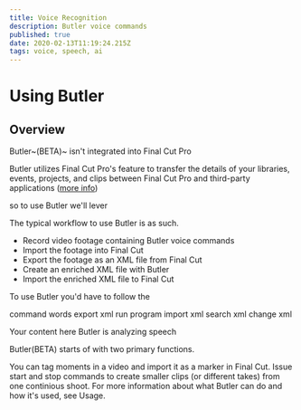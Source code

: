 ```yaml
---
title: Voice Recognition
description: Butler voice commands
published: true
date: 2020-02-13T11:19:24.215Z
tags: voice, speech, ai
---
```


# Using Butler

## Overview
Butler~(BETA)~ isn't integrated into Final Cut Pro 

Butler utilizes Final Cut Pro's feature to transfer the details of your libraries, events, projects, and clips between Final Cut Pro and third-party applications ([more info](https://support.apple.com/guide/final-cut-pro/use-xml-to-transfer-projects-verdbd66ae/mac))


so to use Butler we'll lever

The typical workflow to use Butler is as such.

- Record video footage containing Butler voice commands
- Import the footage into Final Cut
- Export the footage as an XML file from Final Cut
- Create an enriched XML file with Butler
- Import the enriched XML file to Final Cut

To use Butler you'd have to follow the 

command words
export xml
run program
import xml
search xml
change xml



Your content here
Butler is analyzing speech

Butler(BETA) starts of with two primary functions.

You can tag moments in a video and import it as a marker in Final Cut.
Issue start and stop commands to create smaller clips (or different takes) from one continious shoot.
For more information about what Butler can do and how it's used, see Usage.